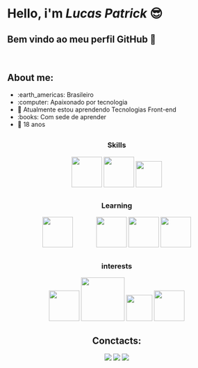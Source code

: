 # Hello, i'm _Lucas Patrick_ 😎
## Bem vindo ao meu perfil GitHub 👋
<br>
<div>
<h2> About me: </h2> 
  <ul>
    <li> :earth_americas: Brasileiro
    <li> :computer: Apaixonado por tecnologia
    <li> 🌱 Atualmente estou aprendendo Tecnologias Front-end
    <li> :books: Com sede de aprender 
    <li> 🤔 18 anos </li>
  </ul>
</div>

##

<div align="center">
  <h3>Skills</h3>
  <img src="https://cdn.jsdelivr.net/gh/devicons/devicon/icons/html5/html5-original-wordmark.svg" width="70px "/>
  <img src="https://cdn.jsdelivr.net/gh/devicons/devicon/icons/css3/css3-original-wordmark.svg" width="70px "/>
  <img src="https://cdn.jsdelivr.net/gh/devicons/devicon/icons/javascript/javascript-original.svg" width="60px " />
  
  ##
  <h3>Learning</h3>
  <img src="https://cdn.jsdelivr.net/gh/devicons/devicon/icons/react/react-original-wordmark.svg" style="width:70px; margin-right: 50px;"/>
  <img src="https://cdn.jsdelivr.net/gh/devicons/devicon/icons/sass/sass-original.svg" width="70px "/>
  <img src="https://cdn.jsdelivr.net/gh/devicons/devicon/icons/babel/babel-original.svg" width="70px "/>
  <img src="https://cdn.jsdelivr.net/gh/devicons/devicon/icons/webpack/webpack-original.svg" width="70px " />
  
  ##
  <h3>interests</h3>
  <img src="https://cdn.jsdelivr.net/gh/devicons/devicon/icons/nextjs/nextjs-original.svg" width="70px"/>

  <img src="https://cdn.jsdelivr.net/gh/devicons/devicon/icons/nodejs/nodejs-original-wordmark.svg" width="100px "/>
  <img src="https://cdn.jsdelivr.net/gh/devicons/devicon/icons/typescript/typescript-original.svg" width="60px "/>
  <img src="https://cdn.jsdelivr.net/gh/devicons/devicon/icons/postgresql/postgresql-original-wordmark.svg" width="70px "/>

</div>

##

<div align="center">
  <h2> Conctacts: </h2> 
  <a href="https://www.instagram.com/patricks.zip/" target="_blank"><img src="https://img.shields.io/badge/-Instagram-%23E4405F?style=for-the-badge&logo=instagram&logoColor=white" target="_blank"></a>
  <a href="https://www.linkedin.com/in/patrick-lsilva/" target="_blank"><img src="https://img.shields.io/badge/-LinkedIn-%230077B5?style=for-the-badge&logo=linkedin&logoColor=white" target="_blank"></a>
  <a href = "mailto:lucas.patrick.lsilva@gmail.com"><img src="https://img.shields.io/badge/Gmail-D14836?style=for-the-badge&logo=gmail&logoColor=white" target="_blank"></a>
</div>
